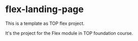 # flex-landing-page
This is a template as TOP flex project.

It's the project for the Flex module in TOP foundation course.
